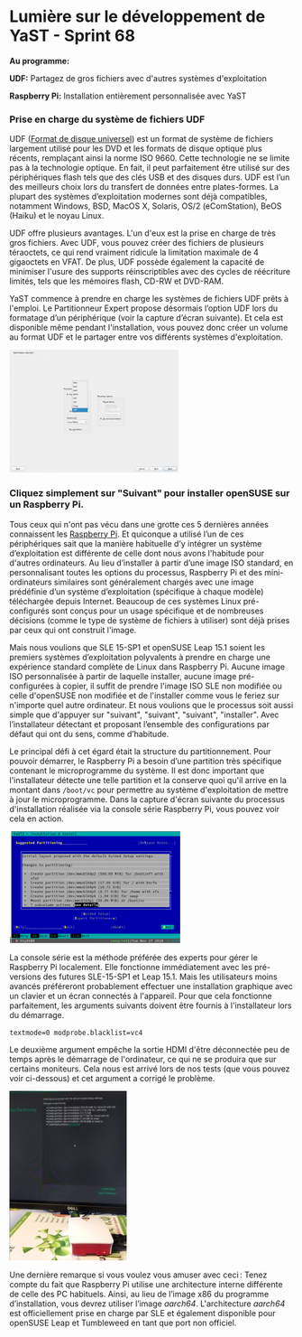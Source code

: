 Lumière sur le développement de YaST - Sprint 68
================================================

**Au programme:**

**UDF:** Partagez de gros fichiers avec d'autres systèmes d'exploitation

**Raspberry Pi:** Installation entièrement personnalisée avec YaST

### Prise en charge du système de fichiers UDF

UDF ([Format de disque universel](https://en.wikipedia.org/wiki/Universal_Disk_Format)) est un format de système de fichiers largement utilisé pour les DVD et les formats de disque optique plus récents, remplaçant ainsi la norme ISO 9660. Cette technologie ne se limite pas à la technologie optique. En fait, il peut parfaitement être utilisé sur des périphériques flash tels que des clés USB et des disques durs. UDF est l’un des meilleurs choix lors du transfert de données entre plates-formes. La plupart des systèmes d’exploitation modernes sont déjà compatibles, notamment Windows, BSD, MacOS X, Solaris, OS/2 (eComStation), BeOS (Haiku) et le noyau Linux.

UDF offre plusieurs avantages. L'un d'eux est la prise en charge de très gros fichiers. Avec UDF, vous pouvez créer des fichiers de plusieurs téraoctets, ce qui rend vraiment ridicule la limitation maximale de 4 gigaoctets en VFAT. De plus, UDF possède également la capacité de minimiser l'usure des supports réinscriptibles avec des cycles de réécriture limités, tels que les mémoires flash, CD-RW et DVD-RAM.

YaST commence à prendre en charge les systèmes de fichiers UDF prêts à l'emploi. Le Partitionneur Expert propose désormais l’option UDF lors du formatage d’un périphérique (voir la capture d’écran suivante). Et cela est disponible même pendant l'installation, vous pouvez donc créer un volume au format UDF et le partager entre vos différents systèmes d'exploitation.

![Universal_Disk_Format](./68/01.png)

### Cliquez simplement sur "Suivant" pour installer openSUSE sur un Raspberry Pi.

Tous ceux qui n'ont pas vécu dans une grotte ces 5 dernières années connaissent les [Raspberry Pi](https://www.raspberrypi.org/). Et quiconque a utilisé l’un de ces périphériques sait que la manière habituelle d’y intégrer un système d’exploitation est différente de celle dont nous avons l'habitude pour d'autres ordinateurs. Au lieu d’installer à partir d’une image ISO standard, en personnalisant toutes les options du processus, Raspberry Pi et des mini-ordinateurs similaires sont généralement chargés avec une image prédéfinie d’un système d’exploitation (spécifique à chaque modèle) téléchargée depuis Internet. Beaucoup de ces systèmes Linux pré-configurés sont conçus pour un usage spécifique et de nombreuses décisions (comme le type de système de fichiers à utiliser) sont déjà prises par ceux qui ont construit l'image.

Mais nous voulions que SLE 15-SP1 et openSUSE Leap 15.1 soient les premiers systèmes d’exploitation polyvalents à prendre en charge une expérience standard complète de Linux dans Raspberry Pi. Aucune image ISO personnalisée à partir de laquelle installer, aucune image pré-configurées à copier, il suffit de prendre l'image ISO SLE non modifiée ou celle d'openSUSE non modifiée et de l'installer comme vous le feriez sur n'importe quel autre ordinateur. Et nous voulions que le processus soit aussi simple que d'appuyer sur "suivant", "suivant", "suivant", "installer". Avec l’installateur détectant et proposant l’ensemble des configurations par défaut qui ont du sens, comme d’habitude.

Le principal défi à cet égard était la structure du partitionnement. Pour pouvoir démarrer, le Raspberry Pi a besoin d’une partition très spécifique contenant le microprogramme du système. Il est donc important que l'installateur détecte une telle partition et la conserve quoi qu'il arrive en la montant dans `/boot/vc` pour permettre au système d'exploitation de mettre à jour le microprogramme. Dans la capture d'écran suivante du processus d'installation réalisée via la console série Raspberry Pi, vous pouvez voir cela en action.

i![Install R.Pi](./68/20.png)

La console série est la méthode préférée des experts pour gérer le Raspberry Pi localement. Elle fonctionne immédiatement avec les pré-versions des futures SLE-15-SP1 et Leap 15.1. Mais les utilisateurs moins avancés préféreront probablement effectuer une installation graphique avec un clavier et un écran connectés à l'appareil. Pour que cela fonctionne parfaitement, les arguments suivants doivent être fournis à l'installateur lors du démarrage.

    textmode=0 modprobe.blacklist=vc4

Le deuxième argument empêche la sortie HDMI d'être déconnectée peu de temps après le démarrage de l'ordinateur, ce qui ne se produira que sur certains moniteurs. Cela nous est arrivé lors de nos tests (que vous pouvez voir ci-dessous) et cet argument a corrigé le problème.

![Test sortie HDMI](./68/03.jpg)

Une dernière remarque si vous voulez vous amuser avec ceci : Tenez compte du fait que Raspberry Pi utilise une architecture interne différente de celle des PC habituels. Ainsi, au lieu de l’image x86 du programme d’installation, vous devrez utiliser l’image *aarch64*. L'architecture *aarch64* est officiellement prise en charge par SLE et également disponible pour openSUSE Leap et Tumbleweed en tant que port non officiel.
